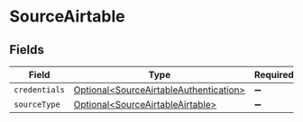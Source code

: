 # SourceAirtable


## Fields

| Field                                                                                          | Type                                                                                           | Required                                                                                       | Description                                                                                    |
| ---------------------------------------------------------------------------------------------- | ---------------------------------------------------------------------------------------------- | ---------------------------------------------------------------------------------------------- | ---------------------------------------------------------------------------------------------- |
| `credentials`                                                                                  | [Optional\<SourceAirtableAuthentication>](../../models/shared/SourceAirtableAuthentication.md) | :heavy_minus_sign:                                                                             | N/A                                                                                            |
| `sourceType`                                                                                   | [Optional\<SourceAirtableAirtable>](../../models/shared/SourceAirtableAirtable.md)             | :heavy_minus_sign:                                                                             | N/A                                                                                            |